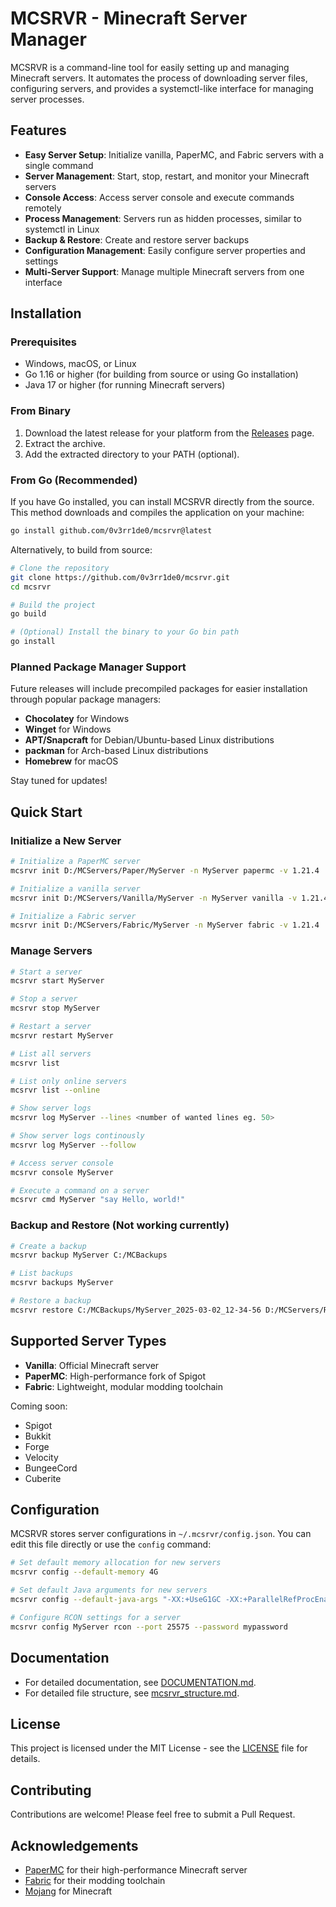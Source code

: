 # MCSRVR - Minecraft Server Manager

MCSRVR is a command-line tool for easily setting up and managing Minecraft servers. It automates the process of downloading server files, configuring servers, and provides a systemctl-like interface for managing server processes.

## Features

- **Easy Server Setup**: Initialize vanilla, PaperMC, and Fabric servers with a single command
- **Server Management**: Start, stop, restart, and monitor your Minecraft servers
- **Console Access**: Access server console and execute commands remotely
- **Process Management**: Servers run as hidden processes, similar to systemctl in Linux
- **Backup & Restore**: Create and restore server backups
- **Configuration Management**: Easily configure server properties and settings
- **Multi-Server Support**: Manage multiple Minecraft servers from one interface

## Installation

### Prerequisites

- Windows, macOS, or Linux
- Go 1.16 or higher (for building from source or using Go installation)
- Java 17 or higher (for running Minecraft servers)

### From Binary

1. Download the latest release for your platform from the [Releases](https://github.com/0v3rr1de0/mcsrvr/releases) page.
2. Extract the archive.
3. Add the extracted directory to your PATH (optional).

### From Go (Recommended)

If you have Go installed, you can install MCSRVR directly from the source. This method downloads and compiles the application on your machine:

```bash
go install github.com/0v3rr1de0/mcsrvr@latest
```

Alternatively, to build from source:

```bash
# Clone the repository
git clone https://github.com/0v3rr1de0/mcsrvr.git
cd mcsrvr

# Build the project
go build

# (Optional) Install the binary to your Go bin path
go install
```

### Planned Package Manager Support

Future releases will include precompiled packages for easier installation through popular package managers:

- **Chocolatey** for Windows
- **Winget** for Windows
- **APT/Snapcraft** for Debian/Ubuntu-based Linux distributions
- **packman** for Arch-based Linux distributions
- **Homebrew** for macOS

Stay tuned for updates!

## Quick Start

### Initialize a New Server

```bash
# Initialize a PaperMC server
mcsrvr init D:/MCServers/Paper/MyServer -n MyServer papermc -v 1.21.4

# Initialize a vanilla server
mcsrvr init D:/MCServers/Vanilla/MyServer -n MyServer vanilla -v 1.21.4

# Initialize a Fabric server
mcsrvr init D:/MCServers/Fabric/MyServer -n MyServer fabric -v 1.21.4
```

### Manage Servers

```bash
# Start a server
mcsrvr start MyServer

# Stop a server
mcsrvr stop MyServer

# Restart a server
mcsrvr restart MyServer

# List all servers
mcsrvr list

# List only online servers
mcsrvr list --online

# Show server logs
mcsrvr log MyServer --lines <number of wanted lines eg. 50>

# Show server logs continously
mcsrvr log MyServer --follow

# Access server console
mcsrvr console MyServer

# Execute a command on a server
mcsrvr cmd MyServer "say Hello, world!"
```

### Backup and Restore (Not working currently)

```bash
# Create a backup
mcsrvr backup MyServer C:/MCBackups

# List backups
mcsrvr backups MyServer

# Restore a backup
mcsrvr restore C:/MCBackups/MyServer_2025-03-02_12-34-56 D:/MCServers/Restored
```

## Supported Server Types

- **Vanilla**: Official Minecraft server
- **PaperMC**: High-performance fork of Spigot
- **Fabric**: Lightweight, modular modding toolchain

Coming soon:
- Spigot
- Bukkit
- Forge
- Velocity
- BungeeCord
- Cuberite

## Configuration

MCSRVR stores server configurations in `~/.mcsrvr/config.json`. You can edit this file directly or use the `config` command:

```bash
# Set default memory allocation for new servers
mcsrvr config --default-memory 4G

# Set default Java arguments for new servers
mcsrvr config --default-java-args "-XX:+UseG1GC -XX:+ParallelRefProcEnabled"

# Configure RCON settings for a server
mcsrvr config MyServer rcon --port 25575 --password mypassword
```

## Documentation

- For detailed documentation, see [DOCUMENTATION.md](DOCUMENTATION.md).
- For detailed file structure, see [mcsrvr_structure.md](mcsrvr_structure.md).

## License

This project is licensed under the MIT License - see the [LICENSE](LICENSE) file for details.

## Contributing

Contributions are welcome! Please feel free to submit a Pull Request.

## Acknowledgements

- [PaperMC](https://papermc.io/) for their high-performance Minecraft server
- [Fabric](https://fabricmc.net/) for their modding toolchain
- [Mojang](https://www.mojang.com/) for Minecraft
